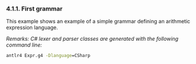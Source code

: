 ﻿### 4.1.1. First grammar

This example shows an example of a simple grammar defining an arithmetic expression language.

_Remarks: C# lexer and parser classes are generated with the following command line:_

```bat
antlr4 Expr.g4 -Dlanguage=CSharp
```